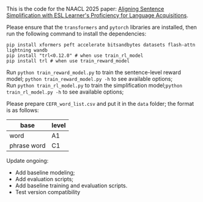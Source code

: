 
This is the code for the NAACL 2025 paper: [Aligning Sentence Simplification with ESL Learner's Proficiency for Language Acquisitions](https://arxiv.org/abs/2502.11457). 

Please ensure that the `transformers` and `pytorch` libraries are installed, then
run the following command to install the dependencies:
```
pip install xformers peft accelerate bitsandbytes datasets flash-attn lightning wandb
pip install "trl<0.12.0" # when use train_rl_model
pip install trl # when use train_reward_model
```

Run `python train_reward_model.py` to train the sentence-level reward model; `python train_reward_model.py -h` to see available options;  
Run `python train_rl_model.py` to train the simplification model;`python train_rl_model.py -h` to see available options;    

Please prepare `CEFR_word_list.csv` and put it in the `data` folder; the format is as follows:

| base | level |
|------|-------|
| word | A1 |
| phrase word | C1 |


Update ongoing: 
- Add baseline modeling; 
- Add evaluation scripts; 
- Add baseline training and evaluation scripts. 
- Test version compatibility








